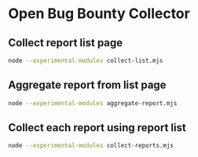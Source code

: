# Open Bug Bounty Collector

## Collect report list page

```bash
node --experimental-modules collect-list.mjs
```

## Aggregate report from list page

```bash
node --experimental-modules aggregate-report.mjs
```

## Collect each report using report list

```bash
node --experimental-modules collect-reports.mjs
```
